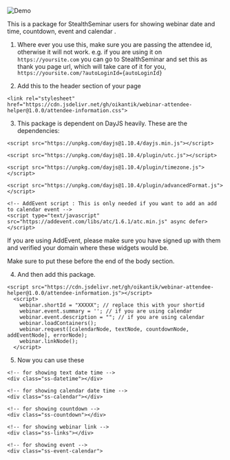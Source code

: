 ![Demo](https://dl.dropboxusercontent.com/s/rbqlvwsquaifz1e/advanced.png)

This is a package for StealthSeminar users for showing webinar date and time, countdown, event and calendar .

1. Where ever you use this, make sure you are passing the attendee id, otherwise it will not work. e.g. if you are using it on `https://yoursite.com` you can go to StealthSeminar and set this as thank you page url, which will take care of it for you, `https://yoursite.com/?autoLoginId={autoLoginId}`

2. Add this to the header section of your page

```
<link rel="stylesheet" href="https://cdn.jsdelivr.net/gh/oikantik/webinar-attendee-helper@1.0.0/attendee-information.css">
```

3. This package is dependent on DayJS heavily. These are the dependencies:

```
<script src="https://unpkg.com/dayjs@1.10.4/dayjs.min.js"></script>

<script src="https://unpkg.com/dayjs@1.10.4/plugin/utc.js"></script>

<script src="https://unpkg.com/dayjs@1.10.4/plugin/timezone.js"></script>

<script src="https://unpkg.com/dayjs@1.10.4/plugin/advancedFormat.js"></script>

<!-- AddEvent script : This is only needed if you want to add an add to calendar event -->
<script type="text/javascript" src="https://addevent.com/libs/atc/1.6.1/atc.min.js" async defer></script>
```

If you are using AddEvent, please make sure you have signed up with them and verified your domain where these widgets would be.

Make sure to put these before the end of the body section.

4. And then add this package.

```
<script src="https://cdn.jsdelivr.net/gh/oikantik/webinar-attendee-helper@1.0.0/attendee-information.js"></script>
  <script>
    webinar.shortId = "XXXXX"; // replace this with your shortid
    webinar.event.summary = ''; // if you are using calendar
    webinar.event.description = ""; // if you are using calendar
    webinar.loadContainers();
    webinar.request([calendarNode, textNode, countdownNode, addEventNode], errorNode);
    webinar.linkNode();
  </script>
```

5. Now you can use these
```
<!-- for showing text date time -->
<div class="ss-datetime"></div>

<!-- for showing calendar date time -->
<div class="ss-calendar"></div>

<!-- for showing countdown -->
<div class="ss-countdown"></div>

<!-- for showing webinar link -->
<div class="ss-links"></div>

<!-- for showing event -->
<div class="ss-event-calendar">
```
